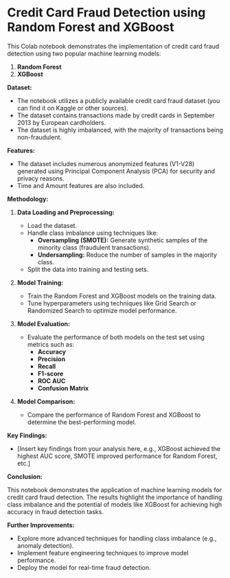 
# Credit Card Fraud Detection using Random Forest and XGBoost

This Colab notebook demonstrates the implementation of credit card fraud detection using two popular machine learning models:

1. **Random Forest**
2. **XGBoost**

**Dataset:**

* The notebook utilizes a publicly available credit card fraud dataset (you can find it on Kaggle or other sources). 
* The dataset contains transactions made by credit cards in September 2013 by European cardholders. 
* The dataset is highly imbalanced, with the majority of transactions being non-fraudulent.

**Features:**

* The dataset includes numerous anonymized features (V1-V28) generated using Principal Component Analysis (PCA) for security and privacy reasons. 
* Time and Amount features are also included.

**Methodology:**

1. **Data Loading and Preprocessing:**
    * Load the dataset.
    * Handle class imbalance using techniques like:
        * **Oversampling (SMOTE):** Generate synthetic samples of the minority class (fraudulent transactions).
        * **Undersampling:** Reduce the number of samples in the majority class.
    * Split the data into training and testing sets.

2. **Model Training:**
    * Train the Random Forest and XGBoost models on the training data.
    * Tune hyperparameters using techniques like Grid Search or Randomized Search to optimize model performance.

3. **Model Evaluation:**
    * Evaluate the performance of both models on the test set using metrics such as:
        * **Accuracy**
        * **Precision**
        * **Recall**
        * **F1-score**
        * **ROC AUC**
        * **Confusion Matrix**

4. **Model Comparison:**
    * Compare the performance of Random Forest and XGBoost to determine the best-performing model.

**Key Findings:**

* [Insert key findings from your analysis here, e.g., XGBoost achieved the highest AUC score, SMOTE improved performance for Random Forest, etc.]

**Conclusion:**

This notebook demonstrates the application of machine learning models for credit card fraud detection. The results highlight the importance of handling class imbalance and the potential of models like XGBoost for achieving high accuracy in fraud detection tasks.

**Further Improvements:**

* Explore more advanced techniques for handling class imbalance (e.g., anomaly detection).
* Implement feature engineering techniques to improve model performance.
* Deploy the model for real-time fraud detection.

